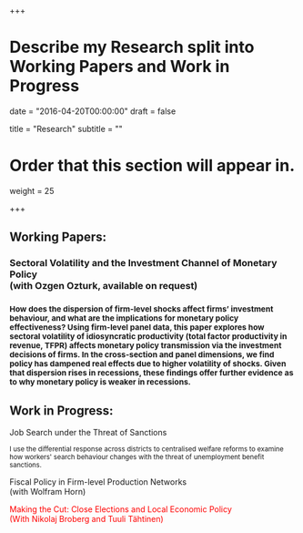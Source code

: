 +++
# Describe my Research split into Working Papers and Work in Progress

date = "2016-04-20T00:00:00"
draft = false

title = "Research"
subtitle = ""

# Order that this section will appear in.
weight = 25

+++

 <h2>Working Papers:</h2>

<h3><p> Sectoral Volatility and the Investment Channel of Monetary Policy <br>
  (with Ozgen Ozturk, available on request)</p><h3>
<p><small>How does the dispersion of firm-level shocks affect firms’ investment behaviour, and what are the
implications for monetary policy effectiveness? Using firm-level panel data, this paper explores how
sectoral volatility of idiosyncratic productivity (total factor productivity in revenue, TFPR) affects monetary
policy transmission via the investment decisions of firms. In the cross-section and panel dimensions,
we find policy has dampened real effects due to higher volatility of shocks. Given that dispersion
rises in recessions, these findings offer further evidence as to why monetary policy is weaker in recessions.</small></p>

<h2>Work in Progress:</h2>

<p style="color:menu_text_active"; margin-left:10%; margin-right:10%;> Job Search under the Threat of Sanctions</p> 
<a><p><small>I use the differential response across districts to centralised welfare reforms to examine how workers' search behaviour changes with the threat of unemployment benefit sanctions.</small></p></a>

<p><a>Fiscal Policy in Firm-level Production Networks</a><br>
(with Wolfram Horn)</p>

<p style="color:red"; margin-left:10%; margin-right:10%;> Making the Cut: Close Elections and Local Economic Policy <br>
(With Nikolaj Broberg and Tuuli Tähtinen)</p>

